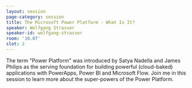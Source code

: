 ```yaml
---
layout: session
page-category: session
title: The Microsoft Power Platform - What Is It?
speaker: Wolfgang Strasser
speaker-id: wolfgang-strasser
room: '10.07'
slot: 2
---
```


The term "Power Platform" was introduced by Satya Nadella and James Philips as the serving foundation for building powerful (cloud-baked) applications with PowerApps, Power BI and Microsoft Flow. Join me in this session to learn more about the super-powers of the Power Platform.